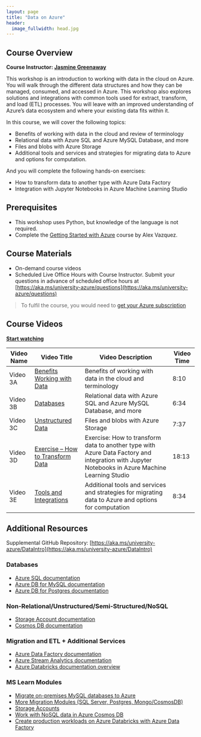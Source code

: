 ```yaml
---
layout: page
title: "Data on Azure"
header:
  image_fullwidth: head.jpg
---
```


## Course Overview 

**Course Instructor: <a href="/about/#paladique">Jasmine Greenaway</a>**

This workshop is an introduction to working with data in the cloud on Azure. You will walk through the different data structures and how they can be managed, consumed, and accessed in Azure. This workshop also explores solutions and integrations with common tools used for extract, transform, and load (ETL) processes. You will leave with an improved understanding of Azure’s data ecosystem and where your existing data fits within it. 

In this course, we will cover the following topics:  

 * Benefits of working with data in the cloud and review of terminology 
 * Relational data with Azure SQL and Azure MySQL Database, and more 
 * Files and blobs with Azure Storage 
 * Additional tools and services and strategies for migrating data to Azure and options for computation. 

And you will complete the following hands-on exercises: 

 * How to transform data to another type with Azure Data Factory  
 * Integration with Jupyter Notebooks in Azure Machine Learning Studio 

## Prerequisites  

 * This workshop uses Python, but knowledge of the language is not required.  
 * Complete the [Getting Started with Azure](../get-started/) course by Alex Vazquez. 

## Course Materials 

 * On-demand course videos
 * Scheduled Live Office Hours with Course Instructor. Submit your questions in advance of scheduled office hours at [https://aka.ms/university-azure/questions](https://aka.ms/university-azure/questions) 

> To fulfil the course, you would need to [get your Azure subscription](/getting-azure/)



## Course Videos 

[**Start watching**](1)

| Video Name | Video Title | Video Description | Video Time |
|------------|-------------|-------------------|------------|
| Video 3A | [Benefits Working with Data](1) | Benefits of working with data in the cloud and terminology | 8:10 | 
| Video 3B | [Databases](2) | Relational data with Azure SQL and Azure MySQL Database, and more | 6:34 | 
| Video 3C | [Unstructured Data](3) | Files and blobs with Azure Storage | 7:37 | 
| Video 3D | [Exercise – How to Transform Data](4) | Exercise: How to transform data to another type with Azure Data Factory and integration with Jupyter Notebooks in Azure Machine Learning Studio | 18:13 | 
| Video 3E | [Tools and Integrations](5) | Additional tools and services and strategies for migrating data to Azure and options for computation | 8:34 | 

## Additional Resources 

Supplemental GitHub Repository: [https://aka.ms/university-azure/DataIntro](https://aka.ms/university-azure/DataIntro) 

### Databases 

 * [Azure SQL documentation](https://docs.microsoft.com/azure/azure-sql/)   
 * [Azure DB for MySQL documentation](https://docs.microsoft.com/azure/mysql/)  
 * [Azure DB for Postgres documentation](https://docs.microsoft.com/azure/postgresql) 


### Non-Relational/Unstructured/Semi-Structured/NoSQL 

 * [Storage Account documentation](https://docs.microsoft.com/enus/azure/storage/) 
 * [Cosmos DB documentation](https://docs.microsoft.com/enus/azure/cosmosdb/)

### Migration and ETL + Additional Services 

 * [Azure Data Factory documentation](https://docs.microsoft.com/en-us/azure/data-factory/) 
 * [Azure Stream Analytics documentation](https://docs.microsoft.com/en-us/azure/stream-analytics/) 
 * [Azure Databricks documentation overview](https://docs.microsoft.com/en-us/azure/azure-databricks/) 

### MS Learn Modules 

 * [Migrate on-premises MySQL databases to Azure](https://docs.microsoft.com/enus/learn/modules/migrateonpremisesmysqldatabases/)
 * [More Migration Modules (SQL Server, Postgres, Mongo/CosmosDB)](https://docs.microsoft.com/en-us/learn/browse/?terms=migrate&roles=data-analyst%2Cdata-engineer%2Cdatabase-administrator) 
 * [Storage Accounts](https://docs.microsoft.com/enus/learn/browse/?term=azure%20storage) 
 * [Work with NoSQL data in Azure Cosmos DB](https://docs.microsoft.com/en-us/learn/paths/work-with-nosql-data-in-azure-cosmos-db/)  
 * [Create production workloads on Azure Databricks with Azure Data Factory](https://docs.microsoft.com/en-us/learn/modules/create-production-workloads-azure-databricks-azure-data-factory/)

